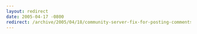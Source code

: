 ```yaml
---
layout: redirect
date: 2005-04-17 -0800
redirect: /archive/2005/04/18/community-server-fix-for-posting-comments-from-feed-readers-and-a-rant-for-good-measure.aspx/
---
```

